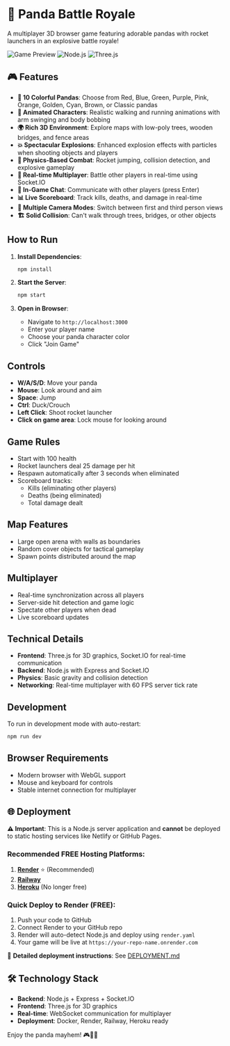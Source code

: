 # 🐼 Panda Battle Royale

A multiplayer 3D browser game featuring adorable pandas with rocket launchers in an explosive battle royale!

![Game Preview](https://img.shields.io/badge/Game-Live%20Multiplayer-brightgreen) ![Node.js](https://img.shields.io/badge/Node.js-18%2B-blue) ![Three.js](https://img.shields.io/badge/Three.js-3D%20Graphics-orange)

## 🎮 Features

- **🐼 10 Colorful Pandas**: Choose from Red, Blue, Green, Purple, Pink, Orange, Golden, Cyan, Brown, or Classic pandas
- **🏃 Animated Characters**: Realistic walking and running animations with arm swinging and body bobbing
- **🌍 Rich 3D Environment**: Explore maps with low-poly trees, wooden bridges, and fence areas
- **💥 Spectacular Explosions**: Enhanced explosion effects with particles when shooting objects and players
- **🚀 Physics-Based Combat**: Rocket jumping, collision detection, and explosive gameplay
- **🎯 Real-time Multiplayer**: Battle other players in real-time using Socket.IO
- **💬 In-Game Chat**: Communicate with other players (press Enter)
- **📊 Live Scoreboard**: Track kills, deaths, and damage in real-time
- **🎪 Multiple Camera Modes**: Switch between first and third person views
- **🏗️ Solid Collision**: Can't walk through trees, bridges, or other objects

## How to Run

1. **Install Dependencies**:
   ```bash
   npm install
   ```

2. **Start the Server**:
   ```bash
   npm start
   ```

3. **Open in Browser**:
   - Navigate to `http://localhost:3000`
   - Enter your player name
   - Choose your panda character color
   - Click "Join Game"

## Controls

- **W/A/S/D**: Move your panda
- **Mouse**: Look around and aim
- **Space**: Jump
- **Ctrl**: Duck/Crouch
- **Left Click**: Shoot rocket launcher
- **Click on game area**: Lock mouse for looking around

## Game Rules

- Start with 100 health
- Rocket launchers deal 25 damage per hit
- Respawn automatically after 3 seconds when eliminated
- Scoreboard tracks:
  - Kills (eliminating other players)
  - Deaths (being eliminated)
  - Total damage dealt

## Map Features

- Large open arena with walls as boundaries
- Random cover objects for tactical gameplay
- Spawn points distributed around the map

## Multiplayer

- Real-time synchronization across all players
- Server-side hit detection and game logic
- Spectate other players when dead
- Live scoreboard updates

## Technical Details

- **Frontend**: Three.js for 3D graphics, Socket.IO for real-time communication
- **Backend**: Node.js with Express and Socket.IO
- **Physics**: Basic gravity and collision detection
- **Networking**: Real-time multiplayer with 60 FPS server tick rate

## Development

To run in development mode with auto-restart:

```bash
npm run dev
```

## Browser Requirements

- Modern browser with WebGL support
- Mouse and keyboard for controls
- Stable internet connection for multiplayer

## 🌐 Deployment

**⚠️ Important**: This is a Node.js server application and **cannot** be deployed to static hosting services like Netlify or GitHub Pages.

### Recommended FREE Hosting Platforms:

1. **[Render](https://render.com)** ⭐ (Recommended)
2. **[Railway](https://railway.app)**
3. **[Heroku](https://heroku.com)** (No longer free)

### Quick Deploy to Render (FREE):
1. Push your code to GitHub
2. Connect Render to your GitHub repo  
3. Render will auto-detect Node.js and deploy using `render.yaml`
4. Your game will be live at `https://your-repo-name.onrender.com`

📖 **Detailed deployment instructions**: See [DEPLOYMENT.md](DEPLOYMENT.md)

## 🛠️ Technology Stack

- **Backend**: Node.js + Express + Socket.IO
- **Frontend**: Three.js for 3D graphics
- **Real-time**: WebSocket communication for multiplayer
- **Deployment**: Docker, Render, Railway, Heroku ready

Enjoy the panda mayhem! 🎮🐼🚀
